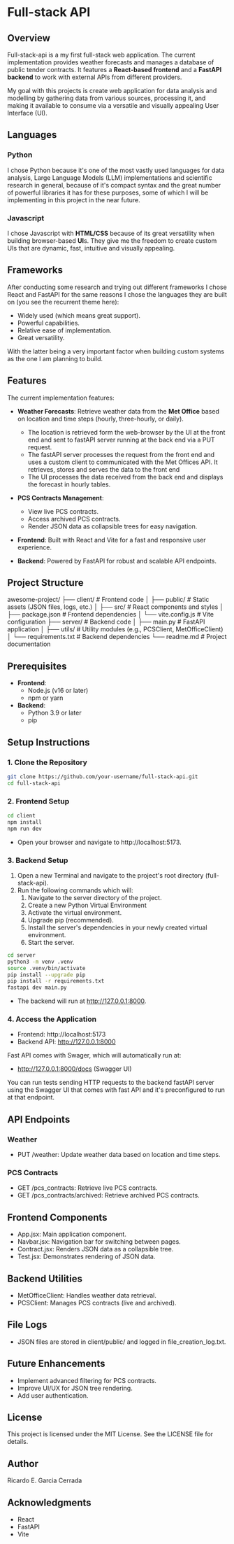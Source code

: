 # Full-stack API

## Overview

Full-stack-api is a my first full-stack web application. The current implementation provides weather forecasts and manages a database of public tender contracts. It features a **React-based frontend** and a **FastAPI backend** to work with external APIs from different providers.

My goal with this projects is create web application for data analysis and modelling by gathering data from various sources, processing it, and making it available to consume via a versatile and visually appealing User Interface (UI).

## Languages

### Python
I chose Python because it's one of the most vastly used languages for data analysis, Large Language Models (LLM) implementations and scientific research in general, because of it's compact syntax and the great number of powerful libraries it has for these purposes, some of which I will be implementing in this project in the near future.

### Javascript
I chose Javascript with **HTML/CSS** because of its great versatility when building browser-based **UI**s. They give me the freedom to create custom UIs that are dynamic, fast, intuitive and visually appealing.

## Frameworks
After conducting some research and trying out different frameworks I chose React and FastAPI for the same reasons I chose the languages they are built on (you see the recurrent theme here):

- Widely used (which means great support).
- Powerful capabilities.
- Relative ease of implementation.
- Great versatility.

With the latter being a very important factor when building custom systems as the one I am planning to build.  

## Features
The current implementation features:

- **Weather Forecasts**: Retrieve weather data from the **Met Office** based on location and time steps (hourly, three-hourly, or daily).
  - The location is retrieved form the web-browser by the UI at the front end and sent to fastAPI server running at the back end via a PUT request.
  - The fastAPI server processes the request from the front end and uses a custom client to communicated with the Met Offices API. It retrieves, stores and serves the data to the front end
  - The UI processes the data received from the back end and displays the forecast in hourly tables.

- **PCS Contracts Management**:
  - View live PCS contracts.
  - Access archived PCS contracts.
  - Render JSON data as collapsible trees for easy navigation.

- **Frontend**: Built with React and Vite for a fast and responsive user experience.
- **Backend**: Powered by FastAPI for robust and scalable API endpoints.

## Project Structure
awesome-project/ ├── client/ # Frontend code │ ├── public/ # Static assets (JSON files, logs, etc.) │ ├── src/ # React components and styles │ ├── package.json # Frontend dependencies │ └── vite.config.js # Vite configuration ├── server/ # Backend code │ ├── main.py # FastAPI application │ ├── utils/ # Utility modules (e.g., PCSClient, MetOfficeClient) │ └── requirements.txt # Backend dependencies └── readme.md # Project documentation

## Prerequisites
- **Frontend**:
  - Node.js (v16 or later)
  - npm or yarn
- **Backend**:
  - Python 3.9 or later
  - pip

## Setup Instructions

### 1. Clone the Repository
```bash
git clone https://github.com/your-username/full-stack-api.git
cd full-stack-api
```
### 2. Frontend Setup
```bash
cd client
npm install
npm run dev
```

- Open your browser and navigate to http://localhost:5173.

### 3. Backend Setup

1. Open a new Terminal and navigate to the project's root directory (full-stack-api).
2. Run the following commands which will:
    1. Navigate to the server directory of the project.
    2. Create a new Python Virtual Environment
    3. Activate the virtual environment.
    4. Upgrade pip (recommended).
    5. Install the server's dependencies in your newly created virtual environment.
    6. Start the server.

```bash
cd server
python3 -m venv .venv
source .venv/bin/activate
pip install --upgrade pip
pip install -r requirements.txt
fastapi dev main.py
```

- The backend will run at http://127.0.0.1:8000.

### 4. Access the Application
- Frontend: http://localhost:5173
- Backend API: http://127.0.0.1:8000

Fast API comes with Swager, which will automatically run  at:

- http://127.0.0.1:8000/docs (Swagger UI)

You can run tests sending HTTP requests to the backend fastAPI server using the Swagger UI that comes with fast API and it's preconfigured to run at that endpoint.

## API Endpoints

### Weather
- PUT /weather: Update weather data based on location and time steps.

### PCS Contracts
- GET /pcs_contracts: Retrieve live PCS contracts.
- GET /pcs_contracts/archived: Retrieve archived PCS contracts.

## Frontend Components
- App.jsx: Main application component.
- Navbar.jsx: Navigation bar for switching between pages.
- Contract.jsx: Renders JSON data as a collapsible tree.
- Test.jsx: Demonstrates rendering of JSON data.

## Backend Utilities
- MetOfficeClient: Handles weather data retrieval.
- PCSClient: Manages PCS contracts (live and archived).

## File Logs
- JSON files are stored in client/public/ and logged in file_creation_log.txt.

## Future Enhancements
- Implement advanced filtering for PCS contracts.
- Improve UI/UX for JSON tree rendering.
- Add user authentication.

## License
This project is licensed under the MIT License. See the LICENSE file for details.

## Author
Ricardo E. Garcia Cerrada

## Acknowledgments
- React
- FastAPI
- Vite